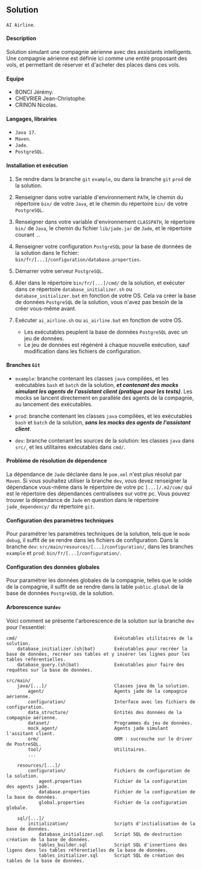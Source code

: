## Solution
`AI Airline`.

#### Description
Solution simulant une compagnie aérienne avec des assistants intelligents.
<br>
Une compagnie aérienne est définie ici comme une entité proposant des vols, et permettant
de réserver et d'acheter des places dans ces vols.

#### Equipe

- BONCI Jérémy.
- CHEVRIER Jean-Christophe.
- CRINON Nicolas.

#### Langages, librairies

- `Java 17`.
- `Maven`.
- `Jade`.
- `PostgreSQL`.

#### Installation et exécution

1. Se rendre dans la branche `git` `example`, ou dans la branche `git` `prod` de la solution.

2. Renseigner dans votre variable d'environnement `PATH`, le chemin du répertoire `bin/`
   de votre `Java`, et le chemin du répertoire `bin/` de votre `PostgreSQL`.

3. Renseigner dans votre variable d'environnement `CLASSPATH`, le répertoire `bin/` de `Java`,
   le chemin du fichier `lib/jade.jar` de `Jade`, et le répertoire courant `.`.

4. Renseigner votre configuration `PostgreSQL` pour la base de données de la solution dans
   le fichier: `bin/fr/[...]/configuration/database.properties`.

5. Démarrer votre serveur `PostgreSQL`.

6. Aller dans le répertoire `bin/fr/[...]/cmd/` de la solution, et exécuter dans ce répertoire `database_initializer.sh` ou `database_initializer.bat`
   en fonction de votre OS. Cela va créer la base de données `PostgreSQL` de la solution, vous n'avez pas besoin de la créer vous-même avant.

7. Exécuter `ai_airline.sh` ou `ai_airline.bat` en fonction de votre
   OS. <br>
    - Les exécutables peuplent la base de données `PostgreSQL` avec un jeu de données.<br>
    - Le jeu de données est régénéré à chaque nouvelle exécution, sauf modification dans les fichiers de configuration.

#### Branches `Git`

- `example`: branche contenant les classes `java` compilées, et les exécutables
  `bash` et `batch` de la solution, <i><b>et contenant des mocks simulant les agents de l'assistant client
  (pratique pour les tests)</b></i>. Les mocks se lancent directement en parallèle des agents de la compagnie, au lancement des exécutables.

- `prod`: branche contenant les classes `java` compilées, et les exécutables
  `bash` et `batch` de la solution, <i><b>sans les mocks des agents de l'assistant client</b></i>.

- `dev`: branche contenant les sources de la solution: les classes `java` dans
  `src/`, et les utilitaires exécutables dans `cmd/`.


#### Problème de résolution de dépendence

La dépendance de `Jade` déclarée dans le `pom.xml` n'est plus résolut par
`Maven`. Si vous souhaitez utiliser la branche `dev`, vous devez renseigner la
dépendance vous-même dans le répertoire de votre pc `[...]/.m2/com/` qui est
le répertoire des dépendances centralisées sur votre pc. Vous pouvez trouver la
dépendance de `Jade` en question dans le répertoire `jade_dependency/` du répertoire
`git`.

#### Configuration des paramètres techniques

Pour paramétrer les paramètres techniques de la solution, tels que le `mode debug`,
il suffit de se rendre dans les fichiers de configuration. Dans la branche `dev`:
`src/main/resources/[...]/configuration/`, dans les branches `example` et `prod`:
`bin/fr/[...]/configuration/`.

#### Configuration des données globales

Pour paramétrer les données globales de la compagnie, telles que le solde de la compagnie,
il suffit de se rendre dans la table `public.global` de la base de données `PostgreSQL` de la solution.

#### Arborescence sur`dev`

Voici comment se présente l'arborescence de la solution sur la branche `dev` pour l'essentiel:

    cmd/                                    Exécutables utilitaires de la solution.
        database_initializer.(sh|bat)       Exécutables pour recréer la base de données, recréer ses tables et y insérer les lignes pour les tables référentielles.
        database_query.(sh|bat)             Exécutables pour faire des requêtes sur la base de données.

    src/main/                               
        java/[...]/                         Classes java de la solution.
            agent/                          Agents jade de la compagnie aérienne.
            configuration/                  Interface avec les fichiers de configuration.
            data_structure/                 Entités des données de la compagnie aérienne.
            dataset/                        Programmes du jeu de données.
            mock_agent/                     Agents jade simulant l'assitant client.
            orm/                            ORM : sucrouche sur le driver de PostreSQL.
            tool/                           Utilitaires.
            ...

        resources/[...]/
            configuration/                  Fichiers de configuration de la solution.    
                agent.properties            Fichier de la configuration des agents jade.
                database.properties         Fichier de la configuration de la base de données.
                global.properties           Fichier de la configuration globale.

        sql/[...]/
            initialization/                 Scripts d'initialisation de la base de données.
                database_initializer.sql    Script SQL de destruction création de la base de données.
                tables_builder.sql          Script SQL d'isnertions des ligens dans les tables référentielles de la base de données.
                tables_initializer.sql      Script SQL de création des tables de la base de données.